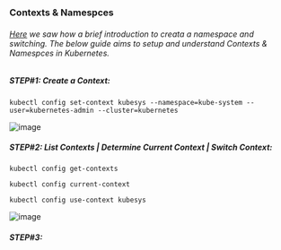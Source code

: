 ### Contexts & Namespces
###### [Here]() we saw how a brief introduction to creata a namespace and switching. The below guide aims to setup and understand Contexts & Namespces in Kubernetes.

##### STEP#1: Create a Context:
```
kubectl config set-context kubesys --namespace=kube-system --user=kubernetes-admin --cluster=kubernetes
```
![image](https://user-images.githubusercontent.com/45539698/68532074-62955c00-033f-11ea-821b-46ef8ea62e9a.png)

##### STEP#2: List Contexts | Determine Current Context | Switch Context:
```
kubectl config get-contexts
```
```
kubectl config current-context
```
```
kubectl config use-context kubesys
```
![image](https://user-images.githubusercontent.com/45539698/68532239-e4d25000-0340-11ea-80c9-aea98be7b4a0.png)

##### STEP#3:
